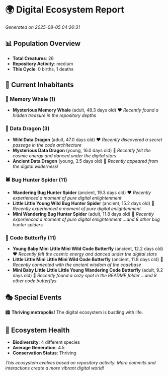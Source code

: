 # 🌍 Digital Ecosystem Report
*Generated on 2025-08-05 04:26:31*

## 📊 Population Overview
- **Total Creatures**: 26
- **Repository Activity**: medium
- **This Cycle**: 0 births, 1 deaths

## 👥 Current Inhabitants

### 🐋 Memory Whale (1)
- **Mysterious Memory Whale** (adult, 48.3 days old) ❤️
  *Recently found a hidden treasure in the repository depths*

### 🐉 Data Dragon (3)
- **Wild Data Dragon** (adult, 47.0 days old) ❤️
  *Recently discovered a secret passage in the code architecture*
- **Mysterious Data Dragon** (young, 16.0 days old) 💚
  *Recently felt the cosmic energy and danced under the digital stars*
- **Ancient Data Dragon** (young, 3.5 days old) 💚
  *Recently appeared from the digital wilderness!*

### 🕷️ Bug Hunter Spider (11)
- **Wandering Bug Hunter Spider** (ancient, 19.3 days old) ❤️
  *Recently experienced a moment of pure digital enlightenment*
- **Little Little Young Wild Bug Hunter Spider** (ancient, 15.2 days old) 💛
  *Recently experienced a moment of pure digital enlightenment*
- **Mini Wandering Bug Hunter Spider** (adult, 11.8 days old) 💚
  *Recently experienced a moment of pure digital enlightenment*
  *...and 8 other bug hunter spiders*

### 🦋 Code Butterfly (11)
- **Young Baby Mini Little Mini Wild Code Butterfly** (ancient, 12.2 days old) ❤️
  *Recently felt the cosmic energy and danced under the digital stars*
- **Little Little Mini Little Mini Wild Code Butterfly** (ancient, 11.8 days old) 💛
  *Recently connected with the ancient wisdom of the codebase*
- **Mini Baby Little Little Little Young Wandering Code Butterfly** (adult, 9.2 days old) 💛
  *Recently found a cozy spot in the README folder*
  *...and 8 other code butterflys*

## 🎭 Special Events

🏙️ **Thriving metropolis!** The digital ecosystem is bustling with life.

## 🔬 Ecosystem Health
- **Biodiversity**: 4 different species
- **Average Generation**: 4.5
- **Conservation Status**: Thriving

*This ecosystem evolves based on repository activity. More commits and interactions create a more vibrant digital world!*